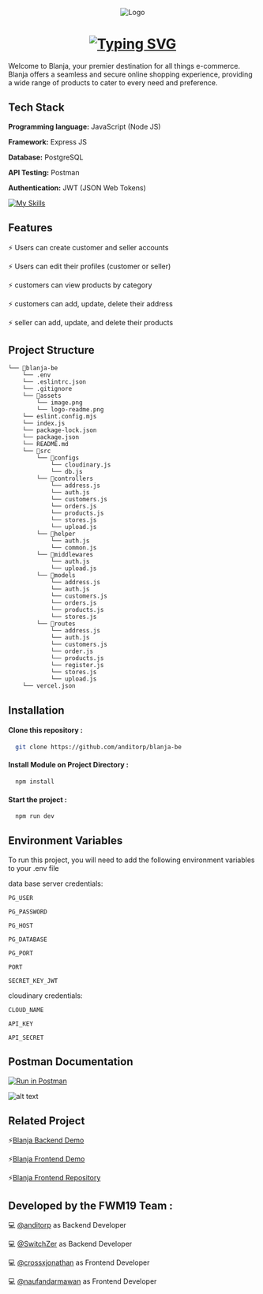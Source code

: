 <p align="center">
  <img src="./assets/logo-readme.png" alt="Logo">
</p>

<h1 align="center">
  <a href="https://git.io/typing-svg">
    <img src="https://readme-typing-svg.demolab.com?font=Fira+Code&weight=500&size=26&pause=1000&color=DB3022&random=false&width=435&lines=Blanja+Back+End+Application" alt="Typing SVG">
  </a>
</h1>

Welcome to Blanja, your premier destination for all things e-commerce. Blanja offers a seamless and secure online shopping experience, providing a wide range of products to cater to every need and preference.

## Tech Stack

**Programming language:** JavaScript (Node JS)

**Framework:** Express JS

**Database:** PostgreSQL

**API Testing:** Postman

**Authentication:** JWT (JSON Web Tokens)

[![My Skills](https://skillicons.dev/icons?i=js,nodejs,express,redis,postgres,postman,vercel)](https://skillicons.dev)

## Features

⚡ Users can create customer and seller accounts

⚡ Users can edit their profiles (customer or seller)

⚡ customers can view products by category

⚡ customers can add, update, delete their address

⚡ seller can add, update, and delete their products

## Project Structure

```
└── 📁blanja-be
    └── .env
    └── .eslintrc.json
    └── .gitignore
    └── 📁assets
        └── image.png
        └── logo-readme.png
    └── eslint.config.mjs
    └── index.js
    └── package-lock.json
    └── package.json
    └── README.md
    └── 📁src
        └── 📁configs
            └── cloudinary.js
            └── db.js
        └── 📁controllers
            └── address.js
            └── auth.js
            └── customers.js
            └── orders.js
            └── products.js
            └── stores.js
            └── upload.js
        └── 📁helper
            └── auth.js
            └── common.js
        └── 📁middlewares
            └── auth.js
            └── upload.js
        └── 📁models
            └── address.js
            └── auth.js
            └── customers.js
            └── orders.js
            └── products.js
            └── stores.js
        └── 📁routes
            └── address.js
            └── auth.js
            └── customers.js
            └── order.js
            └── products.js
            └── register.js
            └── stores.js
            └── upload.js
    └── vercel.json
```

## Installation

#### Clone this repository :

```bash
  git clone https://github.com/anditorp/blanja-be
```

#### Install Module on Project Directory :

```bash
  npm install
```

#### Start the project :

```bash
  npm run dev
```

## Environment Variables

To run this project, you will need to add the following environment variables to your .env file

data base server credentials:

`PG_USER`

`PG_PASSWORD`

`PG_HOST`

`PG_DATABASE`

`PG_PORT`

`PORT`

`SECRET_KEY_JWT`

cloudinary credentials:

`CLOUD_NAME`

`API_KEY`

`API_SECRET`

## Postman Documentation

[![Run in Postman](https://run.pstmn.io/button.svg)](https://documenter.getpostman.com/view/33569453/2sA3JT4eB9)

![alt text](./assets//image.png)

## Related Project

⚡[Blanja Backend Demo](https://blanja-be-ten.vercel.app/)  

⚡[Blanja Frontend Demo](https://blanja-fe-xi.vercel.app/)

⚡[Blanja Frontend Repository](https://github.com/naufandarmawan/blanja-fe)

## Developed by the FWM19 Team :

💻 [@anditorp](https://github.com/anditorp) as Backend Developer

💻 [@SwitchZer](https://github.com/SwitchZer) as Backend Developer

💻 [@crossxjonathan](https://github.com/crossxjonathan) as Frontend Developer

💻 [@naufandarmawan](https://github.com/naufandarmawan) as Frontend Developer
